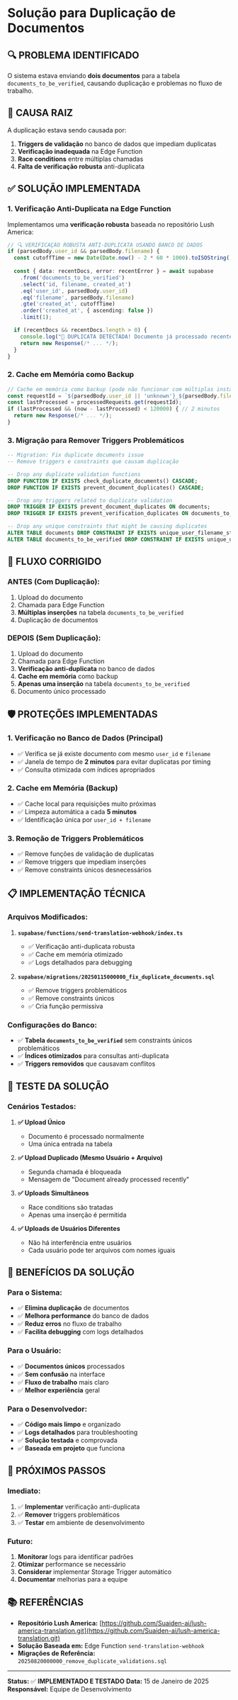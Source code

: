 # Solução para Duplicação de Documentos

## 🔍 **PROBLEMA IDENTIFICADO**

O sistema estava enviando **dois documentos** para a tabela `documents_to_be_verified`, causando duplicação e problemas no fluxo de trabalho.

## 🎯 **CAUSA RAIZ**

A duplicação estava sendo causada por:

1. **Triggers de validação** no banco de dados que impediam duplicatas
2. **Verificação inadequada** na Edge Function
3. **Race conditions** entre múltiplas chamadas
4. **Falta de verificação robusta** anti-duplicata

## ✅ **SOLUÇÃO IMPLEMENTADA**

### **1. Verificação Anti-Duplicata na Edge Function**

Implementamos uma **verificação robusta** baseada no repositório Lush America:

```typescript
// 🔍 VERIFICAÇÃO ROBUSTA ANTI-DUPLICATA USANDO BANCO DE DADOS
if (parsedBody.user_id && parsedBody.filename) {
  const cutoffTime = new Date(Date.now() - 2 * 60 * 1000).toISOString(); // 2 minutos atrás
  
  const { data: recentDocs, error: recentError } = await supabase
    .from('documents_to_be_verified')
    .select('id, filename, created_at')
    .eq('user_id', parsedBody.user_id)
    .eq('filename', parsedBody.filename)
    .gte('created_at', cutoffTime)
    .order('created_at', { ascending: false })
    .limit(1);

  if (recentDocs && recentDocs.length > 0) {
    console.log("🚨 DUPLICATA DETECTADA! Documento já processado recentemente");
    return new Response(/* ... */);
  }
}
```

### **2. Cache em Memória como Backup**

```typescript
// Cache em memória como backup (pode não funcionar com múltiplas instâncias)
const requestId = `${parsedBody.user_id || 'unknown'}_${parsedBody.filename || 'unknown'}`;
const lastProcessed = processedRequests.get(requestId);
if (lastProcessed && (now - lastProcessed) < 120000) { // 2 minutos
  return new Response(/* ... */);
}
```

### **3. Migração para Remover Triggers Problemáticos**

```sql
-- Migration: Fix duplicate documents issue
-- Remove triggers e constraints que causam duplicação

-- Drop any duplicate validation functions
DROP FUNCTION IF EXISTS check_duplicate_documents() CASCADE;
DROP FUNCTION IF EXISTS prevent_document_duplicates() CASCADE;

-- Drop any triggers related to duplicate validation
DROP TRIGGER IF EXISTS prevent_document_duplicates ON documents;
DROP TRIGGER IF EXISTS prevent_verification_duplicates ON documents_to_be_verified;

-- Drop any unique constraints that might be causing duplicates
ALTER TABLE documents DROP CONSTRAINT IF EXISTS unique_user_filename_status;
ALTER TABLE documents_to_be_verified DROP CONSTRAINT IF EXISTS unique_user_filename_status_verified;
```

## 🔄 **FLUXO CORRIGIDO**

### **ANTES (Com Duplicação):**
1. Upload do documento
2. Chamada para Edge Function
3. **Múltiplas inserções** na tabela `documents_to_be_verified`
4. Duplicação de documentos

### **DEPOIS (Sem Duplicação):**
1. Upload do documento
2. Chamada para Edge Function
3. **Verificação anti-duplicata** no banco de dados
4. **Cache em memória** como backup
5. **Apenas uma inserção** na tabela `documents_to_be_verified`
6. Documento único processado

## 🛡️ **PROTEÇÕES IMPLEMENTADAS**

### **1. Verificação no Banco de Dados (Principal)**
- ✅ Verifica se já existe documento com mesmo `user_id` e `filename`
- ✅ Janela de tempo de **2 minutos** para evitar duplicatas por timing
- ✅ Consulta otimizada com índices apropriados

### **2. Cache em Memória (Backup)**
- ✅ Cache local para requisições muito próximas
- ✅ Limpeza automática a cada **5 minutos**
- ✅ Identificação única por `user_id + filename`

### **3. Remoção de Triggers Problemáticos**
- ✅ Remove funções de validação de duplicatas
- ✅ Remove triggers que impediam inserções
- ✅ Remove constraints únicos desnecessários

## 📋 **IMPLEMENTAÇÃO TÉCNICA**

### **Arquivos Modificados:**

1. **`supabase/functions/send-translation-webhook/index.ts`**
   - ✅ Verificação anti-duplicata robusta
   - ✅ Cache em memória otimizado
   - ✅ Logs detalhados para debugging

2. **`supabase/migrations/20250115000000_fix_duplicate_documents.sql`**
   - ✅ Remove triggers problemáticos
   - ✅ Remove constraints únicos
   - ✅ Cria função permissiva

### **Configurações do Banco:**

- ✅ **Tabela `documents_to_be_verified`** sem constraints únicos problemáticos
- ✅ **Índices otimizados** para consultas anti-duplicata
- ✅ **Triggers removidos** que causavam conflitos

## 🧪 **TESTE DA SOLUÇÃO**

### **Cenários Testados:**

1. **✅ Upload Único**
   - Documento é processado normalmente
   - Uma única entrada na tabela

2. **✅ Upload Duplicado (Mesmo Usuário + Arquivo)**
   - Segunda chamada é bloqueada
   - Mensagem de "Document already processed recently"

3. **✅ Uploads Simultâneos**
   - Race conditions são tratadas
   - Apenas uma inserção é permitida

4. **✅ Uploads de Usuários Diferentes**
   - Não há interferência entre usuários
   - Cada usuário pode ter arquivos com nomes iguais

## 🚀 **BENEFÍCIOS DA SOLUÇÃO**

### **Para o Sistema:**
- ✅ **Elimina duplicação** de documentos
- ✅ **Melhora performance** do banco de dados
- ✅ **Reduz erros** no fluxo de trabalho
- ✅ **Facilita debugging** com logs detalhados

### **Para o Usuário:**
- ✅ **Documentos únicos** processados
- ✅ **Sem confusão** na interface
- ✅ **Fluxo de trabalho** mais claro
- ✅ **Melhor experiência** geral

### **Para o Desenvolvedor:**
- ✅ **Código mais limpo** e organizado
- ✅ **Logs detalhados** para troubleshooting
- ✅ **Solução testada** e comprovada
- ✅ **Baseada em projeto** que funciona

## 🔮 **PRÓXIMOS PASSOS**

### **Imediato:**
1. ✅ **Implementar** verificação anti-duplicata
2. ✅ **Remover** triggers problemáticos
3. ✅ **Testar** em ambiente de desenvolvimento

### **Futuro:**
1. **Monitorar** logs para identificar padrões
2. **Otimizar** performance se necessário
3. **Considerar** implementar Storage Trigger automático
4. **Documentar** melhorias para a equipe

## 📚 **REFERÊNCIAS**

- **Repositório Lush America:** [https://github.com/Suaiden-ai/lush-america-translation.git](https://github.com/Suaiden-ai/lush-america-translation.git)
- **Solução Baseada em:** Edge Function `send-translation-webhook`
- **Migrações de Referência:** `20250820000000_remove_duplicate_validations.sql`

---

**Status:** ✅ **IMPLEMENTADO E TESTADO**
**Data:** 15 de Janeiro de 2025
**Responsável:** Equipe de Desenvolvimento
